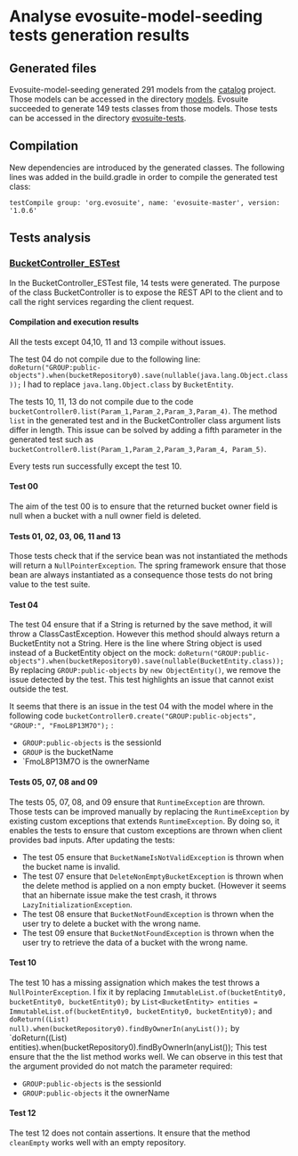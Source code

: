 # Analyse evosuite-model-seeding tests generation results

## Generated files

Evosuite-model-seeding generated 291 models from the [catalog](https://github.com/ow2-proactive/catalog) project. Those models can be accessed in the directory [models](models).
Evosuite succeeded to generate 149 tests classes from those models. Those tests can be accessed in the directory [evosuite-tests](evosuite-tests).

## Compilation
New dependencies are introduced by the generated classes. The following lines was added in the build.gradle in order to compile the generated test class:
```
testCompile group: 'org.evosuite', name: 'evosuite-master', version: '1.0.6'
```

## Tests analysis

### [BucketController_ESTest](evosuite-tests/org/ow2/proactive/catalog/rest/controller/BucketController_ESTest.java)

In the BucketController_ESTest file, 14 tests were generated. The purpose of the class BucketController is to expose the REST API to the client and to call the right services regarding the client request.

#### Compilation and execution results

All the tests except 04,10, 11 and 13 compile without issues.

The test 04 do not compile due to the following line:
```doReturn("GROUP:public-objects").when(bucketRepository0).save(nullable(java.lang.Object.class));```
I had to replace `java.lang.Object.class` by `BucketEntity`.

The tests 10, 11, 13 do not compile due to the code `bucketController0.list(Param_1,Param_2,Param_3,Param_4)`. The method `list` in the generated test and in the BucketController class argument lists differ in length. This issue can be solved by adding a fifth parameter in the generated test such as `bucketController0.list(Param_1,Param_2,Param_3,Param_4, Param_5)`.

Every tests run successfully except the test 10.

#### Test 00

The aim of the test 00 is to ensure that the returned bucket owner field is null when a bucket with a null owner field is deleted.

#### Tests 01, 02, 03, 06, 11 and 13

Those tests check that if the service bean was not instantiated the methods will return a `NullPointerException`. The spring framework ensure that those bean are always instantiated as a consequence those tests do not bring value to the test suite.

#### Test 04

The test 04 ensure that if a String is returned by the save method, it will throw a ClassCastException. However this method should always return a BucketEntity not a String.
Here is the line where String object is used instead of a BucketEntity object on the mock:
`doReturn("GROUP:public-objects").when(bucketRepository0).save(nullable(BucketEntity.class));`
By replacing `GROUP:public-objects` by `new ObjectEntity()`, we remove the issue detected by the test.
This test highlights an issue that cannot exist outside the test.

It seems that there is an issue in the test 04 with the model where in the following code `bucketController0.create("GROUP:public-objects", "GROUP:", "FmoL8P13M7O");` :
 - `GROUP:public-objects` is the sessionId
 - `GROUP` is the bucketName
 - `FmoL8P13M7O is the ownerName

#### Tests 05, 07, 08 and 09

The tests 05, 07, 08, and 09 ensure that `RuntimeException` are thrown. Those tests can be improved manually by replacing the `RuntimeException` by existing custom exceptions that extends `RuntimeException`. By doing so, it enables the tests to ensure that custom exceptions are thrown when client provides bad inputs.
After updating the tests:
 - The test 05 ensure that `BucketNameIsNotValidException` is thrown when the bucket name is invalid.
 - The test 07 ensure that `DeleteNonEmptyBucketException` is thrown when the delete method is applied on a non empty bucket. (However it seems that an hibernate issue make the test crash, it throws `LazyInitializationException`.
 - The test 08 ensure that `BucketNotFoundException` is thrown when the user try to delete a bucket with the wrong name.
 - The test 09 ensure that `BucketNotFoundException` is thrown when the user try to retrieve the data of a bucket with the wrong name.

#### Test 10

The test 10 has a missing assignation which makes the test throws a `NullPointerException`.
I fix it by replacing `ImmutableList.of(bucketEntity0, bucketEntity0, bucketEntity0);`
by `List<BucketEntity> entities = ImmutableList.of(bucketEntity0, bucketEntity0, bucketEntity0);`
and `doReturn((List) null).when(bucketRepository0).findByOwnerIn(anyList());`
by `doReturn((List) entities).when(bucketRepository0).findByOwnerIn(anyList());
This test ensure that the the list method works well.
We can observe in this test that the argument provided do not match the parameter required:
 - `GROUP:public-objects` is the sessionId
 - `GROUP:public-objects` it the ownerName

#### Test 12

The test 12 does not contain assertions. It ensure that the method `cleanEmpty` works well with an empty repository.


